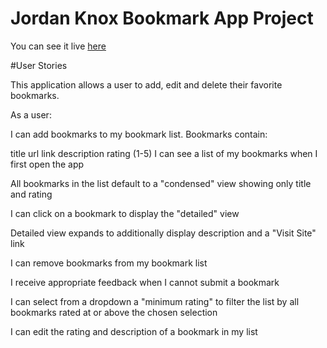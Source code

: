 # Jordan Knox Bookmark App Project

You can see it live [here](https://thinkful-ei-macaw.github.io/jordan-bookmark-app/)

#User Stories

This application allows a user to add, edit and delete their favorite bookmarks.

As a user:

I can add bookmarks to my bookmark list. Bookmarks contain:

title
url link
description
rating (1-5)
I can see a list of my bookmarks when I first open the app

All bookmarks in the list default to a "condensed" view showing only title and rating

I can click on a bookmark to display the "detailed" view

Detailed view expands to additionally display description and a "Visit Site" link

I can remove bookmarks from my bookmark list

I receive appropriate feedback when I cannot submit a bookmark

I can select from a dropdown a "minimum rating" to filter the list by all bookmarks rated at or above the chosen selection

I can edit the rating and description of a bookmark in my list
